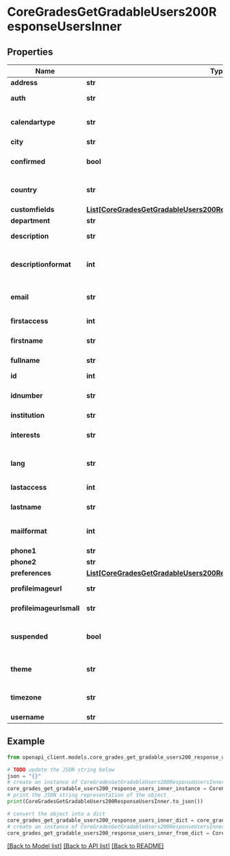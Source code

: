 # CoreGradesGetGradableUsers200ResponseUsersInner


## Properties

Name | Type | Description | Notes
------------ | ------------- | ------------- | -------------
**address** | **str** | Postal address | [optional] 
**auth** | **str** | Auth plugins include manual, ldap, etc | [optional] 
**calendartype** | **str** | Calendar type such as \&quot;gregorian\&quot;, must exist on server | [optional] 
**city** | **str** | Home city of the user | [optional] 
**confirmed** | **bool** | Active user: 1 if confirmed, 0 otherwise | [optional] 
**country** | **str** | Home country code of the user, such as AU or CZ | [optional] 
**customfields** | [**List[CoreGradesGetGradableUsers200ResponseUsersInnerCustomfieldsInner]**](CoreGradesGetGradableUsers200ResponseUsersInnerCustomfieldsInner.md) |  | [optional] 
**department** | **str** | department | [optional] 
**description** | **str** | User profile description | [optional] 
**descriptionformat** | **int** | int format (1 &#x3D; HTML, 0 &#x3D; MOODLE, 2 &#x3D; PLAIN, or 4 &#x3D; MARKDOWN) | [optional] 
**email** | **str** | An email address - allow email as root@localhost | [optional] 
**firstaccess** | **int** | first access to the site (0 if never) | [optional] 
**firstname** | **str** | The first name(s) of the user | [optional] 
**fullname** | **str** | The fullname of the user | [optional] 
**id** | **int** | ID of the user | [optional] 
**idnumber** | **str** | An arbitrary ID code number perhaps from the institution | [optional] 
**institution** | **str** | institution | [optional] 
**interests** | **str** | user interests (separated by commas) | [optional] 
**lang** | **str** | Language code such as \&quot;en\&quot;, must exist on server | [optional] 
**lastaccess** | **int** | last access to the site (0 if never) | [optional] 
**lastname** | **str** | The family name of the user | [optional] 
**mailformat** | **int** | Mail format code is 0 for plain text, 1 for HTML etc | [optional] 
**phone1** | **str** | Phone 1 | [optional] 
**phone2** | **str** | Phone 2 | [optional] 
**preferences** | [**List[CoreGradesGetGradableUsers200ResponseUsersInnerPreferencesInner]**](CoreGradesGetGradableUsers200ResponseUsersInnerPreferencesInner.md) |  | [optional] 
**profileimageurl** | **str** | User image profile URL - big version | [optional] 
**profileimageurlsmall** | **str** | User image profile URL - small version | [optional] 
**suspended** | **bool** | Suspend user account, either false to enable user login or true to disable it | [optional] 
**theme** | **str** | Theme name such as \&quot;standard\&quot;, must exist on server | [optional] 
**timezone** | **str** | Timezone code such as Australia/Perth, or 99 for default | [optional] 
**username** | **str** | The username | [optional] 

## Example

```python
from openapi_client.models.core_grades_get_gradable_users200_response_users_inner import CoreGradesGetGradableUsers200ResponseUsersInner

# TODO update the JSON string below
json = "{}"
# create an instance of CoreGradesGetGradableUsers200ResponseUsersInner from a JSON string
core_grades_get_gradable_users200_response_users_inner_instance = CoreGradesGetGradableUsers200ResponseUsersInner.from_json(json)
# print the JSON string representation of the object
print(CoreGradesGetGradableUsers200ResponseUsersInner.to_json())

# convert the object into a dict
core_grades_get_gradable_users200_response_users_inner_dict = core_grades_get_gradable_users200_response_users_inner_instance.to_dict()
# create an instance of CoreGradesGetGradableUsers200ResponseUsersInner from a dict
core_grades_get_gradable_users200_response_users_inner_from_dict = CoreGradesGetGradableUsers200ResponseUsersInner.from_dict(core_grades_get_gradable_users200_response_users_inner_dict)
```
[[Back to Model list]](../README.md#documentation-for-models) [[Back to API list]](../README.md#documentation-for-api-endpoints) [[Back to README]](../README.md)


